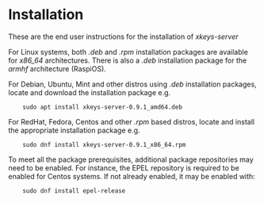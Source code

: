 # Installation

These are the end user instructions for the installation of _xkeys-server_

For Linux systems, both _.deb_ and _.rpm_ installation packages are available for _x86\_64_ architectures. There is also a _.deb_ installation package for the _armhf_ architecture (RaspiOS).

For Debian, Ubuntu, Mint and other distros using _.deb_ installation packages, locate and download the installation package e.g. 
```
    sudo apt install xkeys-server-0.9.1_amd64.deb
```
For RedHat, Fedora, Centos and other _.rpm_ based distros, locate and install the appropriate installation package e.g.
```
    sudo dnf install xkeys-server-0.9.1_x86_64.rpm
```
To meet all the package prerequisites, additional package repositories may need to be enabled. For instance, the EPEL repository is required to be enabled for Centos systems. If not already enabled, it may be enabled with:
```
    sudo dnf install epel-release
```
